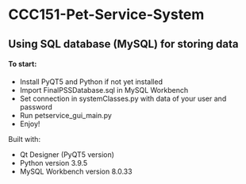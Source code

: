 # CCC151-Pet-Service-System

## Using SQL database (MySQL) for storing data
#### To start:
- Install PyQT5 and Python if not yet installed
- Import FinalPSSDatabase.sql in MySQL Workbench
- Set connection in systemClasses.py with data of your user and password
- Run petservice_gui_main.py
- Enjoy!

Built with:

- Qt Designer (PyQT5 version)
- Python version 3.9.5
- MySQL Workbench version 8.0.33
